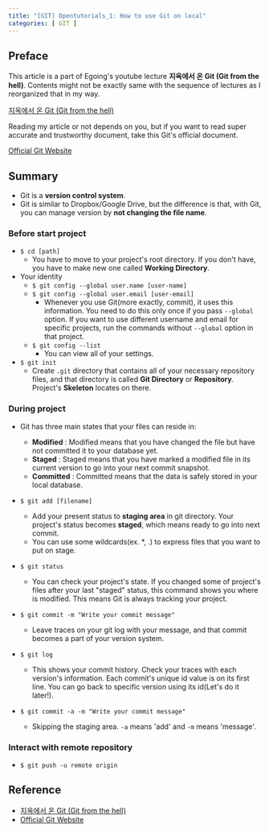```yaml
---
title: "[GIT] Opentutorials_1: How to use Git on local"
categories: [ GIT ]
---
```


## Preface

This article is a part of Egoing's youtube lecture **지옥에서 온 Git (Git from the hell)**. Contents might not be exactly same with the sequence of lectures as I reorganized that in my way.

[지옥에서 온 Git (Git from the hell)](#reference)

Reading my article or not depends on you, but if you want to read super accurate and trustworthy document, take this Git's official document.

[Official Git Website](#reference)

## Summary

* Git is a **version control system**.
* Git is similar to Dropbox/Google Drive, but the difference is that, with Git, you can manage version by **not changing the file name**.

### Before start project

* `$ cd [path]`
  - You have to move to your project's root directory. If you don't have, you have to make new one called **Working Directory**. 
* Your identity
  - `$ git config --global user.name [user-name]`
  - `$ git config --global user.email [user-email]`
    + Whenever you use Git(more exactly, commit), it uses this information. You need to do this only once if you pass `--global` option. If you want to use different username and email for specific projects, run the commands without `--global` option in that project.
  - `$ git config --list`
    + You can view all of your settings.
* `$ git init`
  - Create `.git` directory that contains all of your necessary repository files, and that directory is called **Git Directory** or **Repository**. Project's **Skeleton** locates on there.

 

### During project

* Git has three main states that your files can reside in:
  - **Modified** : Modified means that you have changed the file but have not committed it to your database yet.
  - **Staged** : Staged means that you have marked a modified file in its current version to go into your next commit snapshot.
  - **Committed** : Committed means that the data is safely stored in your local database.

* `$ git add [filename]`
  - Add your present status to **staging area** in git directory. Your project's status becomes **staged**, which means ready to go into next commit.
  - You can use some wildcards(ex. \*, .) to express files that you want to put on stage.
* `$ git status`
  - You can check your project's state. If you changed some of project's files after your last "staged" status, this command shows you where is modified. This means Git is always tracking your project.
* `$ git commit -m "Write your commit message"`
  - Leave traces on your git log with your message, and that commit becomes a part of your version system. 
* `$ git log`
  - This shows your commit history. Check your traces with each version's information. Each commit's unique id value is on its first line. You can go back to specific version using its id(Let's do it later!).
* `$ git commit -a -m "Write your commit message"`
  - Skipping the staging area. `-a` means 'add' and `-m` means 'message'.

### Interact with remote repository

* `$ git push -u remote origin`

## Reference

* [지옥에서 온 Git (Git from the hell)](https://youtu.be/hFJZwOfme6w)
* [Official Git Website](https://git-scm.com/book/en/v2)

























